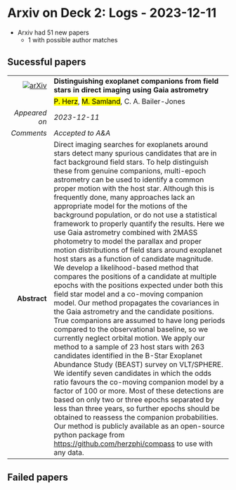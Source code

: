 # Arxiv on Deck 2: Logs - 2023-12-11

* Arxiv had 51 new papers
    * 1 with possible author matches

## Sucessful papers


|||
|---:|:---|
| [![arXiv](https://img.shields.io/badge/arXiv-arXiv:2312.04873-b31b1b.svg)](https://arxiv.org/abs/arXiv:2312.04873) | **Distinguishing exoplanet companions from field stars in direct imaging  using Gaia astrometry**  |
|| <mark>P. Herz</mark>, <mark>M. Samland</mark>, C. A. Bailer-Jones |
|*Appeared on*| *2023-12-11*|
|*Comments*| *Accepted to A&A*|
|**Abstract**| Direct imaging searches for exoplanets around stars detect many spurious candidates that are in fact background field stars. To help distinguish these from genuine companions, multi-epoch astrometry can be used to identify a common proper motion with the host star. Although this is frequently done, many approaches lack an appropriate model for the motions of the background population, or do not use a statistical framework to properly quantify the results. Here we use Gaia astrometry combined with 2MASS photometry to model the parallax and proper motion distributions of field stars around exoplanet host stars as a function of candidate magnitude. We develop a likelihood-based method that compares the positions of a candidate at multiple epochs with the positions expected under both this field star model and a co-moving companion model. Our method propagates the covariances in the Gaia astrometry and the candidate positions. True companions are assumed to have long periods compared to the observational baseline, so we currently neglect orbital motion. We apply our method to a sample of 23 host stars with 263 candidates identified in the B-Star Exoplanet Abundance Study (BEAST) survey on VLT/SPHERE. We identify seven candidates in which the odds ratio favours the co-moving companion model by a factor of 100 or more. Most of these detections are based on only two or three epochs separated by less than three years, so further epochs should be obtained to reassess the companion probabilities. Our method is publicly available as an open-source python package from https://github.com/herzphi/compass to use with any data. |

## Failed papers

